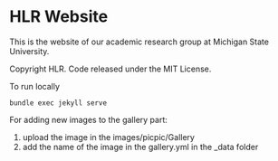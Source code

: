# HLR Website

This is the website of our academic research group at Michigan State University.


Copyright HLR. Code released under the MIT License.

To run locally

`bundle exec jekyll serve`


For adding new images to the gallery part:
1. upload the image in the images/picpic/Gallery
2. add the name of the image in the gallery.yml in the _data folder
